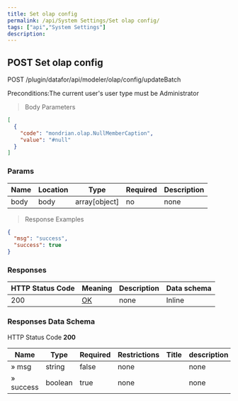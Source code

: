 ```yaml
---
title: Set olap config
permalink: /api/System Settings/Set olap config/
tags: ["api","System Settings"]
description: 
---
```


## POST Set olap config

POST /plugin/datafor/api/modeler/olap/config/updateBatch

Preconditions:The current user's user type must be Administrator

> Body Parameters

```json
[
  {
    "code": "mondrian.olap.NullMemberCaption",
    "value": "#null"
  }
]
```

### Params

|Name|Location|Type|Required|Description|
|---|---|---|---|---|
|body|body|array[object]| no |none|

> Response Examples

```json
{
  "msg": "success",
  "success": true
}
```

### Responses

|HTTP Status Code |Meaning|Description|Data schema|
|---|---|---|---|
|200|[OK](https://tools.ietf.org/html/rfc7231#section-6.3.1)|none|Inline|

### Responses Data Schema

HTTP Status Code **200**

|Name|Type|Required|Restrictions|Title|description|
|---|---|---|---|---|---|
|» msg|string|false|none||none|
|» success|boolean|true|none||none|